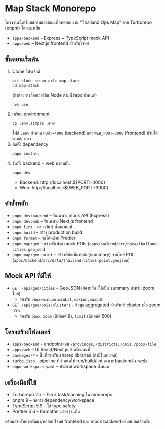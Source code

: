 # Map Stack Monorepo

โครงงานนี้เตรียมสภาพแวดล้อมเพื่อทดสอบงาน “Thailand Ops Map” ด้วย Turborepo (pnpm) โดยแบ่งเป็น

- `apps/backend` – Express + TypeScript mock API
- `apps/web` – Next.js frontend สำหรับโจทย์

## ขั้นตอนเริ่มต้น

1. Clone โปรเจ็กต์  
   ```sh
   git clone <repo-url> map-stack
   cd map-stack
   ```
   (ถ้าต้องการล็อกเวอร์ชัน Node ตามที่ repo กำหนด)  
   ```sh
   nvm use
   ```
2. เตรียม environment  
   ```sh
   cp .env.simple .env
   ```
   ไฟล์ `.env` กำหนด `PORT=4000` (backend) และ `WEB_PORT=3000` (frontend) ปรับได้ตามต้องการ
3. ติดตั้ง dependency  
   ```sh
   pnpm install
   ```
4. รันทั้ง backend + web พร้อมกัน  
   ```sh
   pnpm dev
   ```
   - Backend: http://localhost:${PORT:-4000}  
   - Web: http://localhost:${WEB_PORT:-3000}

## คำสั่งหลัก

- `pnpm dev:backend` – รันเฉพาะ mock API (Express)
- `pnpm dev:web` – รันเฉพาะ Next.js frontend
- `pnpm lint` – ตรวจ lint ทั้งสองแอป
- `pnpm build` – สร้าง production build
- `pnpm format` – จัดโค้ดด้วย Prettier
- `pnpm map:gen` – สร้าง/รีเฟรช mock POIs (`apps/backend/src/data/thailand-cities.geojson`)
- `pnpm map:gen-point` – สร้างพิกัดเมืองหลัก (summary) จากไฟล์ POI (`apps/backend/src/data/thailand-cities-point.geojson`)

## Mock API ที่มีให้

- `GET /api/geo/cities` – GeoJSON เมืองหลัก (ใช้เป็น summary สำหรับ zoom ใกล้)
  - รองรับ `bbox=minLon,minLat,maxLon,maxLat`
- `GET /api/geo/pois/clusters` – ข้อมูล aggregated สำหรับทำ cluster เมื่อ zoom กว้าง
  - รองรับ `bbox`, `zoom` (ดีฟอลต์ 8), `limit` (ดีฟอลต์ 500)

## โครงสร้างโฟลเดอร์

- `apps/backend` – endpoint เช่น `/provinces`, `/districts`, `/pois`, `/pois-tile`
- `apps/web` – UI React/Next.js สำหรับแผนที่
- `packages/*` – พื้นที่สำหรับ shared libraries (ถ้ามีในอนาคต)
- `turbo.json` – pipeline ที่กำหนดให้ run/build/lint เฉพาะ backend + web
- `pnpm-workspace.yaml` – ประกาศ workspace ทั้งหมด

## เครื่องมือที่ใช้

- Turborepo 2.x – จัดการ task/caching ใน monorepo
- pnpm 9 – จัดการ dependency/workspace
- TypeScript 5.9 – ใช้ type safety
- Prettier 3.6 – formatter มาตรฐานทีม

พร้อมสำหรับการพัฒนา/ทดสอบโจทย์ frontend และ mock backend ตามสเปคแล้วครับ.
